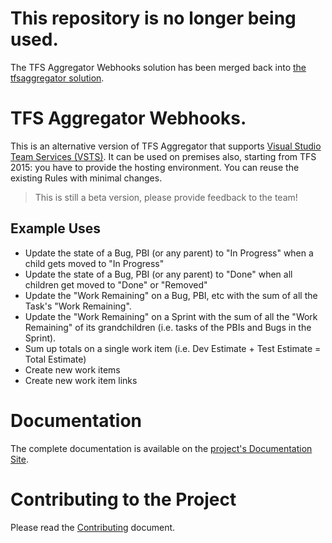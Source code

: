 # This repository is no longer being used. 
The TFS Aggregator Webhooks solution has been merged back into [the tfsaggregator solution](https://github.com/tfsaggregator/tfsaggregator/tree/develop).

# TFS Aggregator Webhooks.
This is an alternative version of TFS Aggregator that supports [Visual Studio Team Services (VSTS)](https://www.visualstudio.com/team-services/).
It can be used on premises also, starting from TFS 2015: you have to provide the hosting environment.
You can reuse the existing Rules with minimal changes.

> This is still a beta version, please provide feedback to the team!

## Example Uses

 - Update the state of a Bug, PBI (or any parent) to "In Progress" when a child gets moved to "In Progress"
 - Update the state of a Bug, PBI (or any parent) to "Done" when all children get moved to "Done" or "Removed"
 - Update the "Work Remaining" on a Bug, PBI, etc with the sum of all the Task's "Work Remaining".
 - Update the "Work Remaining" on a Sprint with the sum of all the "Work Remaining" of its grandchildren (i.e. tasks of the PBIs and Bugs in the Sprint).
 - Sum up totals on a single work item (i.e. Dev Estimate + Test Estimate = Total Estimate)
 - Create new work items
 - Create new work item links

# Documentation

The complete documentation is available on the [project's Documentation Site](https://tfsaggregator.github.io/).

# Contributing to the Project

Please read the [Contributing](CONTRIBUTING.md) document.
